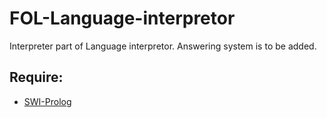 # FOL-Language-interpretor

Interpreter part of Language interpretor. Answering system is to be added.

## Require:
- [SWI-Prolog](http://www.swi-prolog.org/)
